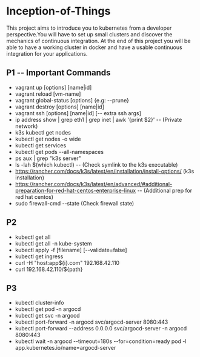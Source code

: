 # Inception-of-Things
This project aims to introduce you to kubernetes from a developer perspective.You will have to set up small clusters and discover the mechanics of continuous integration. At the end of this project you will be able to have a working cluster in docker and have a usable continuous integration for your applications.

## P1 -- Important Commands
- vagrant up [options] [name|id]
- vagrant reload [vm-name]
- vagrant global-status [options] {e.g: --prune}
- vagrant destroy [options] [name|id]
- vagrant ssh [options] [name|id] [-- extra ssh args]
- ip address show | grep eth1 | grep inet | awk '{print $2}' -- (Private network)
- k3s kubectl get nodes
- kubectl get nodes -o wide
- kubectl get services
- kubectl get pods --all-namespaces
- ps aux | grep "k3s server"
- ls -lah $(which kubectl) -- (Check symlink to the k3s executable)
- https://rancher.com/docs/k3s/latest/en/installation/install-options/ (k3s installation)
- https://rancher.com/docs/k3s/latest/en/advanced/#additional-preparation-for-red-hat-centos-enterprise-linux -- (Additional prep for red hat centos)
- sudo firewall-cmd --state (Check firewall state)

## P2
- kubectl get all
- kubectl get all -n kube-system
- kubectl apply -f [filename] [--validate=false]
- kubectl get ingress
- curl -H "host:app${i}.com" 192.168.42.110
- curl 192.168.42.110/${path}

## P3
- kubectl cluster-info
- kubectl get pod -n argocd
- kubectl get svc -n argocd
- kubectl port-forward -n argocd svc/argocd-server 8080:443
- kubectl port-forward --address 0.0.0.0 svc/argocd-server -n argocd 8080:443
- kubectl wait -n argocd --timeout=180s --for=condition=ready pod -l app.kubernetes.io/name=argocd-server